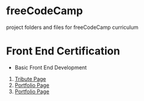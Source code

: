 # freeCodeCamp
project folders and files for freeCodeCamp curriculum

# Front End Certification
- Basic Front End Development
1. <a href="https://github.com/lbenavides23/freeCodeCamp/tree/master/frontEndDev/project1_tributepage">Tribute Page</a>
2. <a href="https://github.com/lbenavides23/freeCodeCamp/tree/master/frontEndDev/project2_portfolioPage">Portfolio Page</a>
3. <a href="https://github.com/lbenavides23/freeCodeCamp/tree/master/frontEndDev/project3_randomquote">Portfolio Page</a>
